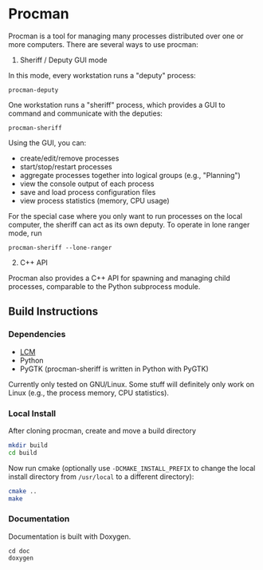 # Procman

Procman is a tool for managing many processes distributed over one or more
computers. There are several ways to use procman:

1. Sheriff / Deputy GUI mode

  In this mode, every workstation runs a "deputy" process:

  ```
  procman-deputy
  ```

  One workstation runs a "sheriff" process, which provides a GUI to command and
  communicate with the deputies:

  ```
  procman-sheriff
  ```

  Using the GUI, you can:
  -  create/edit/remove processes
  -  start/stop/restart processes
  -  aggregate processes together into logical groups (e.g., "Planning")
  -  view the console output of each process
  -  save and load process configuration files
  -  view process statistics (memory, CPU usage)

  For the special case where you only want to run processes on the local
  computer, the sheriff can act as its own deputy.  To operate in lone ranger
  mode, run

  ```
  procman-sheriff --lone-ranger
  ```

2. C++ API

  Procman also provides a C++ API for spawning and managing child processes,
  comparable to the Python subprocess module.

## Build Instructions

### Dependencies

 * [LCM](http://lcm-proj.github.io)
 * Python
 * PyGTK  (procman-sheriff is written in Python with PyGTK)

Currently only tested on GNU/Linux.  Some stuff will definitely only work on
Linux (e.g., the process memory, CPU statistics).

### Local Install

After cloning procman, create and move a build directory 

```sh
mkdir build
cd build
```

Now run cmake (optionally use `-DCMAKE_INSTALL_PREFIX` to change the local install directory from `/usr/local` to a different directory):

```sh
cmake ..
make
```

### Documentation

  Documentation is built with Doxygen.

  ```
  cd doc
  doxygen
  ```


